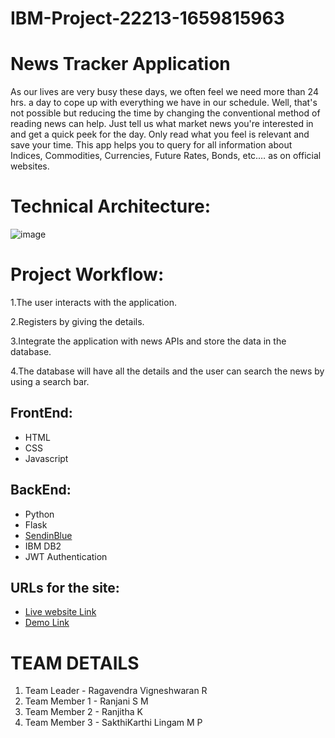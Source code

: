 # IBM-Project-22213-1659815963


# News Tracker Application

As our lives are very busy these days, we often feel we need more than 24 hrs. a day to cope up with everything we have in our schedule. Well, that's not possible but reducing the time by changing the conventional method of reading news can help. Just tell us what market news you're interested in and get a quick peek for the day. Only read what you feel is relevant and save your time. This app helps you to query for all information about Indices, Commodities, Currencies, Future Rates, Bonds, etc.… as on official websites.

# Technical Architecture:

![image](https://user-images.githubusercontent.com/88039605/191082060-b0a05d0c-1f0e-4b2a-b7e2-abed82fd0fbb.png)

# Project Workflow:

1.The user interacts with the application.

2.Registers by giving the details.

3.Integrate the application with news APIs and store the data in the database.

4.The database will have all the details and the user can search the news by using a search bar.

## FrontEnd:
- HTML
- CSS
- Javascript

## BackEnd:
- Python
- Flask
- [SendinBlue](https://www.sendinblue.com/) 
- IBM DB2
- JWT Authentication

## URLs for the site:
- [Live website Link](http://159.122.183.93:31965)
- [Demo Link](https://drive.google.com/file/d/1DWusDOlnjub-57bhV3pxgnK9uAliEVpM/view?usp=sharing)

# TEAM DETAILS

1. Team Leader   - Ragavendra Vigneshwaran R
2. Team Member 1 - Ranjani S M
3. Team Member 2 - Ranjitha K
4. Team Member 3 - SakthiKarthi Lingam M P
